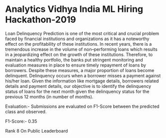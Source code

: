 # Analytics Vidhya India ML Hiring Hackathon-2019
Loan Delinquency Prediction is one of the most critical and crucial problem faced by financial institutions and organizations as it has a noteworthy effect on the profitability of these institutions. In recent years, there is a tremendous increase in the volume of non–performing loans which results in a jeopardizing effect on the growth of these institutions. Therefore, to maintain a healthy portfolio, the banks put stringent monitoring and evaluation measures in place to ensure timely repayment of loans by borrowers. Despite these measures, a major proportion of loans become delinquent. Delinquency occurs when a borrower misses a payment against his/her loan.  Given the information like mortgage details, borrowers related details and payment details, our objective is to identify the delinquency status of loans for the next month given the delinquency status for the previous 12 months (in number of months).

Evaluation:-
Submissions are evaluated on F1-Score between the predicted class and observed.

F1-Score:- 0.35


Rank 8 On Public Leaderboard
